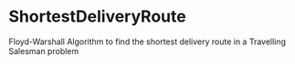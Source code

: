 # ShortestDeliveryRoute
Floyd-Warshall Algorithm to find the shortest delivery route in a Travelling Salesman problem
